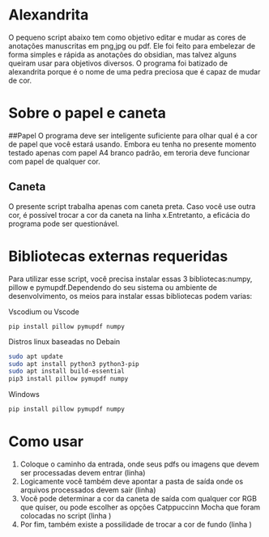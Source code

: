 # Alexandrita

O pequeno script abaixo tem como objetivo editar e mudar as cores de anotações manuscritas em png,jpg ou pdf. Ele foi feito para embelezar de forma simples e rápida as anotações do obsidian, mas talvez alguns queiram usar para objetivos diversos. O programa foi batizado de alexandrita porque é o nome de uma pedra preciosa que é capaz de mudar de cor.

# Sobre o papel e caneta
##Papel
O programa deve ser inteligente suficiente para olhar qual é a cor de papel que você estará usando. Embora eu tenha no presente momento testado apenas com papel A4 branco padrão, em teroria deve funcionar com papel de qualquer cor.

## Caneta
O presente script trabalha apenas com caneta preta. Caso você use outra cor, é possível trocar a cor da caneta na linha x.Entretanto, a eficácia do programa pode ser questionável.

# Bibliotecas externas requeridas
Para utilizar esse script, você precisa instalar essas 3 bibliotecas:numpy, pillow e pymupdf.Dependendo do seu sistema ou ambiente de desenvolvimento, os meios para instalar essas bibliotecas podem varias:

Vscodium ou Vscode
```
pip install pillow pymupdf numpy
```

Distros linux baseadas no Debain
```bash
sudo apt update
sudo apt install python3 python3-pip
sudo apt install build-essential
pip3 install pillow pymupdf numpy
```

Windows
```cmd
pip install pillow pymupdf numpy
```
# Como usar
1. Coloque o caminho da entrada, onde seus pdfs ou imagens que devem ser processadas devem entrar (linha)
2. Logicamente você também deve apontar a pasta de saída onde os arquivos processados devem sair (linha)
3. Você pode determinar a cor da caneta de saída com qualquer cor RGB que quiser, ou pode escolher as opções Catppuccinn Mocha que foram colocadas no script (linha )
4. Por fim, também existe a possilidade de trocar a cor de fundo (linha )
